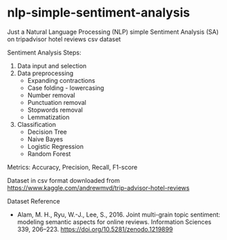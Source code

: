 # nlp-simple-sentiment-analysis
Just a Natural Language Processing (NLP) simple Sentiment Analysis (SA) on tripadvisor hotel reviews csv dataset

Sentiment Analysis Steps:
1. Data input and selection
2. Data preprocessing
    - Expanding contractions
    - Case folding - lowercasing
    - Number removal
    - Punctuation removal
    - Stopwords removal
    - Lemmatization
3. Classification
    - Decision Tree
    - Naive Bayes
    - Logistic Regression
    - Random Forest

Metrics: Accuracy, Precision, Recall, F1-score

Dataset in csv format downloaded from https://www.kaggle.com/andrewmvd/trip-advisor-hotel-reviews

Dataset Reference
- Alam, M. H., Ryu, W.-J., Lee, S., 2016. Joint multi-grain topic sentiment: modeling semantic aspects for online reviews. Information Sciences 339, 206–223.
https://doi.org/10.5281/zenodo.1219899